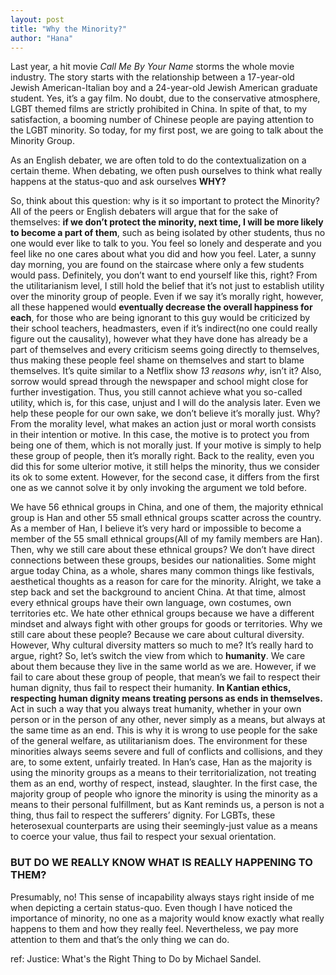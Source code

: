 ```yaml
---
layout: post
title: "Why the Minority?"
author: "Hana"
---
```


Last year, a hit movie _Call Me By Your Name_ storms the whole movie industry. The story starts with the relationship between a 17-year-old Jewish American-Italian boy and a 24-year-old Jewish American graduate student. Yes, it’s a gay film. No doubt, due to the conservative atmosphere, LGBT themed films are strictly prohibited in China. In spite of that, to my satisfaction, a booming number of Chinese people are paying attention to the LGBT minority. So today, for my first post, we are going to talk about the Minority Group.

As an English debater, we are often told to do the contextualization on a certain theme. When debating, we often push ourselves to think what really happens at the status-quo and ask ourselves **WHY?**

So, think about this question: why is it so important to protect the Minority? All of the peers or English debaters will argue that for the sake of themselves: **if we don’t protect the minority, next time, I will be more likely to become a part of them**, such as being isolated by other students, thus no one would ever like to talk to you. You feel so lonely and desperate and you feel like no one cares about what you did and how you feel. Later, a sunny day morning, you are found on the staircase where only a few students would pass. Definitely, you don’t want to end yourself like this, right? From the utilitarianism level, I still hold the belief that it’s not just to establish utility over the minority group of people. Even if we say it’s morally right, however, all these happened would **eventually decrease the overall happiness for each**,  for those who are being ignorant to this guy would be criticized by their school teachers, headmasters, even if it’s indirect(no one could really figure out the causality), however what they have done has already be a part of themselves and every criticism seems going directly to themselves, thus making these people feel shame on themselves and start to blame themselves. It’s quite similar to a Netflix show _13 reasons why_, isn’t it? Also, sorrow would spread through the newspaper and school might close for further investigation. Thus, you still cannot achieve what you so-called utility, which is, for this case, unjust and I will do the analysis later. Even we help these people for our own sake, we don’t believe it’s morally just. Why? From the morality level, what makes an action just or moral worth consists in their intention or motive. In this case, the motive is to protect you from being one of them, which is not morally just. If your motive is simply to help these group of people, then it’s morally right. Back to the reality, even you did this for some ulterior motive, it still helps the minority, thus we consider its ok to some extent. However, for the second case, it differs from the first one as we cannot solve it by only invoking the argument we told before.

We have 56 ethnical groups in China, and one of them, the majority ethnical group is Han and other 55 small ethnical groups scatter across the country. As a member of Han, I believe it’s very hard or impossible to become a member of the 55 small ethnical groups(All of my family members are Han). Then, why we still care about these ethnical groups? We don’t have direct connections between these groups, besides our nationalities. Some might argue today China, as a whole, shares many common things like festivals, aesthetical thoughts as a reason for care for the minority. Alright, we take a step back and set the background to ancient China. At that time, almost every ethnical groups have their own language, own costumes, own territories etc. We hate other ethnical groups because we have a different mindset and always fight with other groups for goods or territories. Why we still care about these people? Because we care about cultural diversity. However, Why cultural diversity matters so much to me? It’s really hard to argue, right? So, let’s switch the view from which to **humanity**. We care about them because they live in the same world as we are. However, if we fail to care about these group of people, that mean’s we fail to respect their human dignity, thus fail to respect their humanity. **In Kantian ethics, respecting human dignity means treating persons as ends in themselves.** Act in such a way that you always treat humanity, whether in your own person or in the person of any other, never simply as a means, but always at the same time as an end. This is why it is wrong to use people for the sake of the general welfare, as utilitarianism does. The environment for these minorities always seems severe and full of conflicts and collisions, and they are, to some extent, unfairly treated. In Han’s case, Han as the majority is using the minority groups as a means to their territorialization, not treating them as an end, worthy of respect, instead, slaughter. In the first case, the majority group of people who ignore the minority is using the minority as a means to their personal fulfillment, but as Kant reminds us, a person is not a thing, thus fail to respect the sufferers’ dignity. For LGBTs, these heterosexual counterparts are using their seemingly-just value as a means to coerce your value, thus fail to respect your sexual orientation.

### BUT DO WE REALLY KNOW WHAT IS REALLY HAPPENING TO THEM?

Presumably, no! This sense of incapability always stays right inside of me when depicting a certain status-quo. Even though I have noticed the importance of minority, no one as a majority would know exactly what really happens to them and how they really feel. Nevertheless, we pay more attention to them and that’s the only thing we can do.


ref: Justice: What's the Right Thing to Do by Michael Sandel.